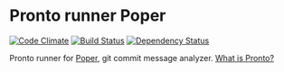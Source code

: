 # Pronto runner Poper

[![Code Climate](https://codeclimate.com/github/mmozuras/pronto-poper.png)](https://codeclimate.com/github/mmozuras/pronto-poper)
[![Build Status](https://travis-ci.org/mmozuras/pronto-poper.png)](https://travis-ci.org/mmozuras/pronto-poper)
[![Dependency Status](https://gemnasium.com/mmozuras/pronto-poper.png)](https://gemnasium.com/mmozuras/pronto-poper)

Pronto runner for [Poper](https://github.com/mmozuras/poper), git commit message analyzer. [What is Pronto?](https://github.com/mmozuras/pronto)
